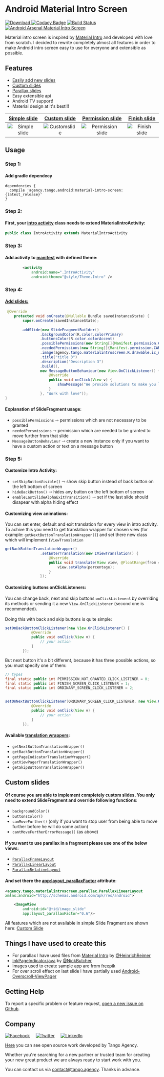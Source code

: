 # Android Material Intro Screen
 [ ![Download](https://api.bintray.com/packages/tangoagency/maven/material-intro-screen/images/download.svg) ](https://bintray.com/tangoagency/maven/material-intro-screen/_latestVersion)
[![Codacy Badge](https://api.codacy.com/project/badge/Grade/753f46972d8740d1984f8beb7d04fb9d)](https://www.codacy.com/app/TangoAgency/material-intro-screen?utm_source=github.com&utm_medium=referral&utm_content=TangoAgency/material-intro-screen&utm_campaign=badger)
[![Build Status](https://travis-ci.org/TangoAgency/material-intro-screen.svg?branch=master)](https://travis-ci.org/TangoAgency/material-intro-screen)
[![Android Arsenal Material Intro Screen](https://img.shields.io/badge/Android%20Arsenal-Material--Intro--Screen-green.svg?style=true)](http://android-arsenal.com/details/1/4368)

Material intro screen is inspired by [Material Intro] and developed with love from scratch. I decided to rewrite completely almost all features in order to make Android intro screen easy to use for everyone and extensible as possible.
## Features
  - [Easily add new slides][Intro Activity]
  - [Custom slides][Custom Slide]
  - [Parallax slides][Parallax Slide]
  - Easy extensible api
  - Android TV support!
  - Material design at it's best!!!

| [Simple slide][SimpleSlide] | [Custom slide][Custom Slide] | [Permission slide][PermissionSlide] | [Finish slide][FinishSlide]
|:-:|:-:|:-:|:-:|
| ![Simple slide] | ![Customslide] | ![Permission slide] | ![Finish slide] |

## Usage
### Step 1:
#### Add gradle dependecy
```
dependencies {
  compile 'agency.tango.android:material-intro-screen:{latest_release}'
}
```
### Step 2:
#### First, your [intro activity][Intro Activity] class needs to extend MaterialIntroActivity:
```java
public class IntroActivity extends MaterialIntroActivity
```
### Step 3:
#### Add activity to [manifest][Manifest] with defined theme:
```xml
        <activity
            android:name=".IntroActivity"
            android:theme="@style/Theme.Intro" />
```
### Step 4: 
#### [Add slides:][Intro Activity]
```java
 @Override
    protected void onCreate(@Nullable Bundle savedInstanceState) {
        super.onCreate(savedInstanceState);
        
        addSlide(new SlideFragmentBuilder()
                .backgroundColor(R.color.colorPrimary)
                .buttonsColor(R.color.colorAccent)
                .possiblePermissions(new String[]{Manifest.permission.CALL_PHONE, Manifest.permission.READ_SMS})
                .neededPermissions(new String[]{Manifest.permission.CAMERA, Manifest.permission.ACCESS_FINE_LOCATION, Manifest.permission.ACCESS_COARSE_LOCATION})
                .image(agency.tango.materialintroscreen.R.drawable.ic_next)
                .title("title 3")
                .description("Description 3")
                .build(),
                new MessageButtonBehaviour(new View.OnClickListener() {
                    @Override
                    public void onClick(View v) {
                        showMessage("We provide solutions to make you love your work");
                    }
                }, "Work with love"));
}
```
#### Explanation of SlideFragment usage:
  - ```possiblePermissions``` &#8702; permissions which are not necessary to be granted
  - ```neededPersmissions``` &#8702; permission which are needed to be granted to move further from that slide
  - ```MessageButtonBehaviour``` &#8702; create a new instance only if you want to have a custom action or text on a message button

### Step 5: 
#### Customize Intro Activity:
  - ```setSkipButtonVisible()``` &#8702; show skip button instead of back button on the left bottom of screen
  - ```hideBackButton()``` &#8702; hides any button on the left bottom of screen
  - ```enableLastSlideAlphaExitTransition()``` &#8702; set if the last slide should disapear with alpha hiding effect

#### Customizing view animations: 

You can set enter, default and exit translation for every view in intro activity. To achive this you need to get translation wrapper for chosen view (for example: ```getNextButtonTranslationWrapper()```) and set there new class which will implement ```IViewTranslation```
```java
getBackButtonTranslationWrapper()
                .setEnterTranslation(new IViewTranslation() {
                    @Override
                    public void translate(View view, @FloatRange(from = 0, to = 1.0) float percentage) {
                        view.setAlpha(percentage);
                    }
                });
```

#### Customizing buttons onClickListeners:

You can change back, next and skip buttons ```onClickListener```s by overriding its methods or sending it a new ```View.OnClickListener``` (second one is recommended).
<br><br>Doing this with back and skip buttons is quite simple:  
```java
setOnBackButtonClickListener(new View.OnClickListener() {
            @Override
            public void onClick(View v) {
                // your action
            }
        });
```

But next button it's a bit different, because it has three possible actions, so you must specify one of them:  
```java
// types
final static public int PERMISSION_NOT_GRANTED_CLICK_LISTENER = 0;
final static public int FINISH_SCREEN_CLICK_LISTENER = 1;
final static public int ORDINARY_SCREEN_CLICK_LISTENER = 2;
    

setOnNextButtonClickListener(ORDINARY_SCREEN_CLICK_LISTENER, new View.OnClickListener() {
            @Override
            public void onClick(View v) {
                // your action
            }
        });
```

#### Available [translation wrappers][TranslationWrapper]:
- ```getNextButtonTranslationWrapper()```
- ```getBackButtonTranslationWrapper()```
- ```getPageIndicatorTranslationWrapper()```
- ```getViewPagerTranslationWrapper()``` 
- ```getSkipButtonTranslationWrapper()``` 

## Custom slides
#### Of course you are able to implement completely custom slides. You only need to extend SlideFragment and override following functions:
 - ```backgroundColor()```
 - ```buttonsColor()```
 - ```canMoveFurther()``` (only if you want to stop user from being able to move further before he will do some action)
 - ```cantMoveFurtherErrorMessage()``` (as above)
 
#### If you want to use parallax in a fragment please use one of the below views:
  - [```ParallaxFrameLayout```][ParallaxFrame]
  - [```ParallaxLinearLayout```][ParallaxLinear]
  - [```ParallaxRelativeLayout```][ParallaxRelative]

#### And set there the [app:layout_parallaxFactor][ParallaxFactor] attribute:
```xml
<agency.tango.materialintroscreen.parallax.ParallaxLinearLayout
xmlns:android="http://schemas.android.com/apk/res/android">

    <ImageView
        android:id="@+id/image_slide"
        app:layout_parallaxFactor="0.6"/>
```

All features which are not available in simple Slide Fragment are shown here: [Custom Slide]

## Things I have used to create this
 - For parallax I have used files from [Material Intro] by [@HeinrichReimer]
 - [InkPageIndicator.java] by [@NickButcher]
 - Images used to create sample app are from [freepik]
 - For over scroll effect on last slide I have partially used [Android-Overscroll-ViewPager]
 
## Getting Help

To report a specific problem or feature request, [open a new issue on Github](https://github.com/TangoAgency/material-intro-screen/issues/new).

## Company
 
[![Facebook](https://github.com/TangoAgency/material-intro-screen/blob/master/images/facebook.png)](https://www.facebook.com/TangoDigitalAgency)&nbsp;&nbsp;&nbsp;&nbsp;&nbsp;[![Twitter](https://github.com/TangoAgency/material-intro-screen/blob/master/images/twitter.png)](https://twitter.com/Tango_Agency)&nbsp;&nbsp;&nbsp;&nbsp;&nbsp;[![LinkedIn](https://github.com/TangoAgency/material-intro-screen/blob/master/images/linkedin.png)](https://www.linkedin.com/company/tango-digital-agency)

[Here](https://github.com/TangoAgency/) you can see open source work developed by Tango Agency.
 
Whether you're searching for a new partner or trusted team for creating your new great product we are always ready to start work with you. 

You can contact us via contact@tango.agency.
Thanks in advance.
 
[Custom Slide]: <https://github.com/TangoAgency/material-intro-screen/blob/master/app/src/main/java/agency/tango/materialintro/CustomSlide.java>
[Material Intro]: <https://github.com/HeinrichReimer/material-intro/tree/master/library/src/main/java/com/heinrichreimersoftware/materialintro/view/parallax>
[@HeinrichReimer]: <https://github.com/HeinrichReimer>
[InkPageIndicator.java]: <https://github.com/nickbutcher/plaid/blob/master/app/src/main/java/io/plaidapp/ui/widget/InkPageIndicator.java>
[@NickButcher]: <https://github.com/nickbutcher>
[freepik]: <http://www.freepik.com/>
[Simple slide]: <https://github.com/TangoAgency/material-intro-screen/blob/master/images/simple_slide.gif>
[Customslide]: <https://github.com/TangoAgency/material-intro-screen/blob/master/images/custom_slide.gif>
[Permission slide]: <https://github.com/TangoAgency/material-intro-screen/blob/master/images/permissions_slide.gif>
[Finish slide]: <https://github.com/TangoAgency/material-intro-screen/blob/master/images/finish_slide.gif>
[Intro Activity]: <https://github.com/TangoAgency/material-intro-screen/blob/master/app/src/main/java/agency/tango/materialintro/IntroActivity.java>
[Parallax Slide]: <https://github.com/TangoAgency/material-intro-screen/blob/master/app/src/main/res/layout/fragment_custom_slide.xml>
[PermissionSlide]: <https://github.com/TangoAgency/material-intro-screen/blob/master/app/src/main/java/agency/tango/materialintro/IntroActivity.java#L52>
[FinishSlide]: <https://github.com/TangoAgency/material-intro-screen/blob/master/app/src/main/java/agency/tango/materialintro/IntroActivity.java#L19>
[SimpleSlide]: <https://github.com/TangoAgency/material-intro-screen/blob/master/app/src/main/java/agency/tango/materialintro/IntroActivity.java#L43>
[ParallaxFrame]: <https://github.com/TangoAgency/material-intro-screen/blob/master/material-intro-screen/src/main/java/agency/tango/materialintroscreen/parallax/ParallaxFrameLayout.java>
[ParallaxLinear]: <https://github.com/TangoAgency/material-intro-screen/blob/master/material-intro-screen/src/main/java/agency/tango/materialintroscreen/parallax/ParallaxLinearLayout.java>
[ParallaxRelative]: <https://github.com/TangoAgency/material-intro-screen/blob/master/material-intro-screen/src/main/java/agency/tango/materialintroscreen/parallax/ParallaxRelativeLayout.java>
[ParallaxFactor]: <https://github.com/TangoAgency/material-intro-screen/blob/master/material-intro-screen/src/main/res/layout/fragment_slide.xml#L29>
[Manifest]: <https://github.com/TangoAgency/material-intro-screen/blob/master/app/src/main/AndroidManifest.xml#L28>
[TranslationWrapper]: <https://github.com/TangoAgency/material-intro-screen/blob/master/material-intro-screen/src/main/java/agency/tango/materialintroscreen/animations/ViewTranslationWrapper.java>
[Android-Overscroll-ViewPager]: <https://github.com/iamjiex/Android-Overscroll-ViewPager>